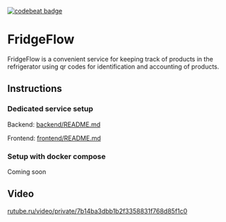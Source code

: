 [![codebeat badge](https://codebeat.co/badges/80938c64-2904-4a0c-a096-c0aa48d814f1)](https://codebeat.co/projects/github-com-devitq-fridgeflow-main)

# FridgeFlow

FridgeFlow is a convenient service for keeping track of products in the refrigerator using qr codes for identification and accounting of products.

## Instructions

### Dedicated service setup

Backend: [backend/README.md](/backend/README.md)

Frontend: [frontend/README.md](/frontend/README.md)

### Setup with docker compose

Coming soon

## Video

[rutube.ru/video/private/7b14ba3dbb1b2f3358831f768d85f1c0](https://rutube.ru/video/private/7b14ba3dbb1b2f3358831f768d85f1c0/?p=vZvXGj8hmCE0Oi8nuB2Nzg)
